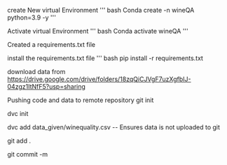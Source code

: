 
create New virtual Environment
''' bash
Conda create -n wineQA python=3.9 -y
'''

Activate virtual Environment
''' bash
Conda activate wineQA 
'''

Created a requirements.txt file

install the requirements.txt file
''' bash
pip install -r requirements.txt

download data from 
https://drive.google.com/drive/folders/18zqQiCJVgF7uzXgfbIJ-04zgz1ItNfF5?usp=sharing

Pushing code and data to remote repository
git init

dvc init

dvc add data_given/winequality.csv --  Ensures data is not uploaded to git

git add .

git commit -m